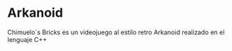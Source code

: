 # Arkanoid
Chimuelo´s Bricks es un videojuego al estilo retro Arkanoid realizado en el lenguaje C++
